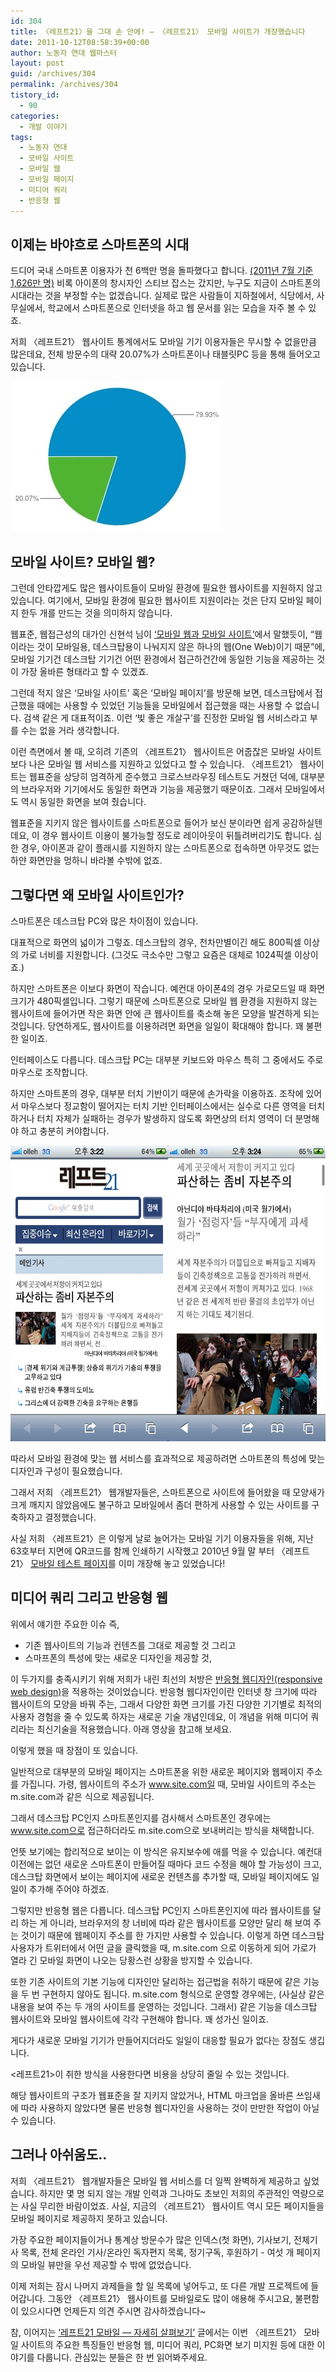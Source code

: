 ```yaml
---
id: 304
title: 〈레프트21〉을 그대 손 안에! ― 〈레프트21〉 모바일 사이트가 개장했습니다
date: 2011-10-12T08:58:39+00:00
author: 노동자 연대 웹마스터
layout: post
guid: /archives/304
permalink: /archives/304
tistory_id:
  - 90
categories:
  - 개발 이야기
tags:
  - 노동자 연대
  - 모바일 사이트
  - 모바일 웹
  - 모바일 페이지
  - 미디어 쿼리
  - 반응형 웹
---
```

## 이제는 바야흐로 스마트폰의 시대

드디어 국내 스마트폰 이용자가 천 6백만 명을 돌파했다고 합니다. <a href="http://www.zdnet.co.kr/news/news_view.asp?artice_id=20110922120214&type=xml" target="_blank" title="[http://www.zdnet.co.kr/news/news_view.asp?artice_id=20110922120214&type=xml]로 이동합니다.">(2011년 7월 기준 1,626만 명)</a> 비록 아이폰의 창시자인 스티브 잡스는 갔지만, 누구도 지금이 스마트폰의 시대라는 것을 부정할 수는 없겠습니다. 실제로 많은 사람들이 지하철에서, 식당에서, 사무실에서, 학교에서 스마트폰으로 인터넷을 하고 웹 문서를 읽는 모습을 자주 볼 수 있죠.

저희 〈레프트21〉 웹사이트 통계에서도 모바일 기기 이용자들은 무시할 수 없을만큼 많은데요, 전체 방문수의 대략 20.07%가 스마트폰이나 태블릿PC 등을 통해 들어오고 있습니다.

<div>
  <img src="/wp-content/uploads/1/cfile24.uf.194C534E4E9555BC08A152.jpg" class="aligncenter" width="340" height="240" alt="" filename="모바일 방문수 파이 그래프.jpg" filemime="image/jpeg" />
</div>

## 모바일 사이트? 모바일 웹?

그런데 안타깝게도 많은 웹사이트들이 모바일 환경에 필요한 웹사이트를 지원하지 않고 있습니다. 여기에서, 모바일 환경에 필요한 웹사이트 지원이라는 것은 단지 모바일 페이지 한두 개를 만드는 것을 의미하지 않습니다.&nbsp;

웹표준, 웹접근성의 대가인 신현석 님이 <a href="http://hyeonseok.com/soojung/mobile/2010/10/25/609.html" target="_blank" title="[http://hyeonseok.com/soojung/mobile/2010/10/25/609.html]로 이동합니다.">‘모바일 웹과 모바일 사이트’</a>에서 말했듯이, “웹이라는 것이 모바일용, 데스크탑용이 나눠지지 않은 하나의 웹(One Web)이기 때문”에, 모바일 기기건 데스크탑 기기건 어떤 환경에서 접근하건간에 동일한 기능을 제공하는 것이 가장 올바른 형태라고 할 수 있겠죠.&nbsp;

그런데 적지 않은 ‘모바일 사이트’ 혹은 ‘모바일 페이지’를 방문해 보면, 데스크탑에서 접근했을 때에는 사용할 수 있었던 기능들을 모바일에서 접근했을 때는 사용할 수 없습니다. 검색 같은 게 대표적이죠. 이런 ‘빛 좋은 개살구’를 진정한 모바일 웹 서비스라고 부를 수는 없을 거라 생각합니다.

이런 측면에서 볼 때, 오히려 기존의 〈레프트21〉 웹사이트은 어줍잖은 모바일 사이트보다 나은 모바일 웹 서비스를 지원하고 있었다고 할 수 있습니다. 〈레프트21〉 웹사이트는 웹표준을 상당히 엄격하게 준수했고 크로스브라우징 테스트도 거쳤던 덕에, 대부분의 브라우저와 기기에서도 동일한 화면과 기능을 제공했기 때문이죠. 그래서 모바일에서도 역시 동일한 화면을 보여 줬습니다.

웹표준을 지키지 않은 웹사이트를 스마트폰으로 들어가 보신 분이라면 쉽게 공감하실텐데요, 이 경우 웹사이트 이용이 불가능할 정도로 레이아웃이 뒤틀려버리기도 합니다. 심한 경우, 아이폰과 같이 플래시를 지원하지 않는 스마트폰으로 접속하면 아무것도 없는 하얀 화면만을 멍하니 바라볼 수밖에 없죠.

## 그렇다면 왜 모바일 사이트인가?

스마트폰은 데스크탑 PC와 많은 차이점이 있습니다.&nbsp;

대표적으로 화면의 넓이가 그렇죠. 데스크탑의 경우, 천차만별이긴 해도 800픽셀 이상의 가로 너비를 지원합니다. (그것도 극소수만 그렇고 요즘은 대체로 1024픽셀 이상이죠.)&nbsp;

하지만 스마트폰은 이보다 화면이 작습니다. 예컨대 아이폰4의 경우 가로모드일 때 화면 크기가 480픽셀입니다. 그렇기 때문에 스마트폰으로 모바일 웹 환경을 지원하지 않는 웹사이트에 들어가면 작은 화면 안에 큰 웹사이트를 축소해 놓은 모양을 발견하게 되는 것입니다. 당연하게도, 웹사이트를 이용하려면 화면을 일일이 확대해야 합니다. 꽤 불편한 일이죠.

인터페이스도 다릅니다. 데스크탑 PC는 대부분 키보드와 마우스 특히 그 중에서도 주로 마우스로 조작합니다.&nbsp;

하지만 스마트폰의 경우, 대부분 터치 기반이기 때문에 손가락을 이용하죠. 조작에 있어서 마우스보다 정교함이 떨어지는 터치 기반 인터페이스에서는 실수로 다른 영역을 터치하거나 터치 자체가 실패하는 경우가 발생하지 않도록 화면상의 터치 영역이 더 분명해야 하고 충분히 커야합니다.&nbsp;

<div>
  <img src="/wp-content/uploads/1/cfile7.uf.204C534E4E9555BC09A10B.jpg" class="aligncenter" width="630" height="473" alt="" filename="모바일 사이트 화면 캡쳐.jpg" filemime="image/jpeg" />
</div>

따라서 모바일 환경에 맞는 웹 서비스를 효과적으로 제공하려면 스마트폰의 특성에 맞는 디자인과 구성이 필요했습니다.&nbsp;

그래서 저희 〈레프트21〉 웹개발자들은, 스마트폰으로 사이트에 들어왔을 때 모양새가 크게 깨지지 않았음에도 불구하고 모바일에서 좀더 편하게 사용할 수 있는 사이트를 구축하자고 결정했습니다.&nbsp;

사실 저희 〈레프트21〉은 이렇게 날로 늘어가는 모바일 기기 이용자들을 위해, 지난 63호부터 지면에 QR코드를 함께 인쇄하기 시작했고 2010년 9월 말 부터 〈레프트21〉 <a href="/entry/%EB%A0%88%ED%94%84%ED%8A%B821-%EB%AA%A8%EB%B0%94%EC%9D%BC-%ED%85%8C%EC%8A%A4%ED%8A%B8-%ED%8E%98%EC%9D%B4%EC%A7%80" target="_blank" title="[/entry/%EB%A0%88%ED%94%84%ED%8A%B821-%EB%AA%A8%EB%B0%94%EC%9D%BC-%ED%85%8C%EC%8A%A4%ED%8A%B8-%ED%8E%98%EC%9D%B4%EC%A7%80]로 이동합니다.">모바일 테스트 페이지</a>를 이미 개장해 놓고 있었습니다!

## 미디어 쿼리 그리고 반응형 웹

위에서 얘기한 주요한 이슈 즉,&nbsp;

<ul style="list-style-type: disc; ">
  <li>
    기존 웹사이트의 기능과 컨텐츠를 그대로 제공할 것 그리고&nbsp;
  </li>
  <li>
    스마프폰의 특성에 맞는 새로운 디자인을 제공할 것,&nbsp;
  </li>
</ul>

이 두가지를 충족시키기 위해 저희가 내린 최선의 처방은 <a href="http://hyeonseok.com/soojung/webstandards/2011/02/05/638.html" target="_blank" title="[http://hyeonseok.com/soojung/webstandards/2011/02/05/638.html]로 이동합니다.">반응형 웹디자인(responsive web design)</a>을 적용하는 것이었습니다. 반응형 웹디자인이란 인터넷 창 크기에 따라 웹사이트의 모양을 바꿔 주는, 그래서 다양한 화면 크기를 가진 다양한 기기별로 최적의 사용자 경험을 줄 수 있도록 하자는 새로운 기술 개념인데요, 이 개념을 위해 미디어 쿼리라는 최신기술을 적용했습니다. 아래 영상을 참고해 보세요.

<p style="text-align: center; ">
</p>

이렇게 했을 때 장점이 또 있습니다.

일반적으로 대부분의 모바일 페이지는 스마트폰을 위한 새로운 페이지와 웹페이지 주소를 가집니다. 가령, 웹사이트의 주소가 www.site.com일 때, 모바일 사이트의 주소는 m.site.com과 같은 식으로 제공됩니다.&nbsp;

그래서 데스크탑 PC인지 스마트폰인지를 검사해서 스마트폰인 경우에는 www.site.com으로 접근하더라도 m.site.com으로 보내버리는 방식을 채택합니다.&nbsp;

언뜻 보기에는 합리적으로 보이는 이 방식은 유지보수에 애를 먹을 수 있습니다. 예컨대 이전에는 없던 새로운 스마트폰이 만들어질 때마다 코드 수정을 해야 할 가능성이 크고, 데스크탑 화면에서 보이는 페이지에 새로운 컨텐츠를 추가할 때, 모바일 페이지에도 일일이 추가해 주어야 하겠죠.

그렇지만 반응형 웹은 다릅니다. 데스크탑 PC인지 스마트폰인지에 따라 웹사이트를 달리 하는 게 아니라, 브라우저의 창 너비에 따라 같은 웹사이트를 모양만 달리 해 보여 주는 것이기 때문에 웹페이지 주소를 한 가지만 사용할 수 있습니다. 이렇게 하면 데스크탑 사용자가 트위터에서 어떤 글을 클릭했을 때, m.site.com 으로 이동하게 되어 가로가 열라 긴 모바일 화면이 나오는 당황스런 상황을 방지할 수 있습니다.

또한 기존 사이트의 기본 기능에 디자인만 달리하는 접근법을 취하기 때문에 같은 기능을 두 번 구현하지 않아도 됩니다. m.site.com 형식으로 운영할 경우에는, (사실상 같은 내용을 보여 주는 두 개의 사이트를 운영하는 것입니다. 그래서) 같은 기능을 데스크탑 웹사이트와 모바일 웹사이트에 각각 구현해야 합니다. 꽤 성가신 일이죠.&nbsp;

게다가 새로운 모바일 기기가 만들어지더라도 일일이 대응할 필요가 없다는 장점도 생깁니다.&nbsp;

&lt;레프트21>이 취한 방식을 사용한다면 비용을 상당히 줄일 수 있는 것입니다.

해당 웹사이트의 구조가 웹표준을 잘 지키지 않았거나, HTML 마크업을 올바른 쓰임새에 따라 사용하지 않았다면&nbsp;물론 반응형 웹디자인을 사용하는 것이 만만한 작업이 아닐 수 있습니다.

## 그러나 아쉬움도..

저희 〈레프트21〉 웹개발자들은 모바일 웹 서비스를 더 일찍 완벽하게 제공하고 싶었습니다. 하지만 몇 명 되지 않는 개발 인력과 그나마도 초보인 저희의 주관적인 역량으로는 사실 무리한 바람이었죠. 사실, 지금의 〈레프트21〉 웹사이트 역시 모든 페이지들을 모바일 페이지로 제공하지 못하고 있습니다.&nbsp;

가장 주요한 페이지들이거나 통계상 방문수가 많은 인덱스(첫 화면), 기사보기, 전체기사 목록, 전체 온라인 기사/온라인 독자편지 목록, 정기구독, 후원하기 - 여섯 개 페이지의 모바일 뷰만을 우선 제공할 수 밖에 없었습니다.

이제 저희는 잠시 나머지 과제들을 할 일 목록에 넣어두고, 또 다른 개발 프로젝트에 들어갑니다. 그동안 〈레프트21〉 웹사이트를 모바일로도 많이 애용해 주시고요, 불편함이 있으시다면 언제든지 의견 주시면 감사하겠습니다~

참, 이어지는 <a href="/89" target="_blank" title="[/89]로 이동합니다." class="broken_link">‘레프트21 모바일 ― 자세히 살펴보기’</a> 글에서는 이번 〈레프트21〉 모바일 사이트의 주요한 특징들인 반응형 웹, 미디어 쿼리, PC화면 보기 미지원 등에 대한 이야기를 다룹니다. 관심있는 분들은 한 번 읽어봐주세요.